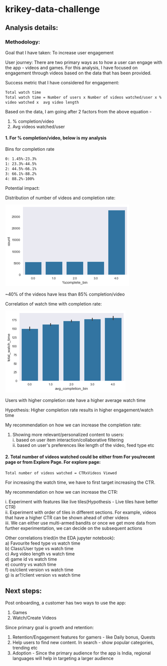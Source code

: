 # krikey-data-challenge


## Analysis details:

### Methodology:

Goal that I have taken: To increase user engagement

User journey: There are two primary ways as to how a user can engage with the app - videos and games. For this analysis, I have focused on engagement through videos based on the data that has been provided.

Success metric that I have considered for engagement: 

```
Total watch time
Total watch time = Number of users x Number of videos watched/user x % video watched x  avg video length
```

Based on the data, I am going after 2 factors from the above equation - 

1. % completion/video
2. Avg videos watched/user


#### 1. For % completion/video, below is my analysis 

Bins for completion rate
```
0: 1.45%-23.3%
1: 23.3%-44.5%
2: 44.5%-66.1%
3: 66.1%-88.2%
4: 88.2%-100%
```

Potential impact:

Distribution of number of videos and completion rate:

![Alt text](../data/cr_nr.png?raw=true "Title")

~40% of the videos have less than 85% completion/video

Correlation of watch time with completion rate:

![Alt text](../data/comp_wt.png?raw=true "Title")

Users with higher completion rate have a higher average watch time

Hypothesis: Higher completion rate results in higher engagement/watch time

My recommendation on how we can increase the completion rate:

1. Showing more relevant/personalized content to users:<br />
	i. based on user item interaction/collaborative filtering<br />
	ii. based on user's preferences like length of the video, feed type etc<br />

#### 2. Total number of videos watched could be either from For you/recent page or from Explore Page. For explore page:
```
Total number of videos watched = CTRxVideos Viewed
```
For increasing the watch time, we have to first target increasing the CTR.

My recommendation on how we can increase the CTR:

i. Experiment with features like live tiles(Hypothesis - Live tiles have better CTR)<br />
ii. Experiment with order of tiles in different sections. For example, videos that have a higher CTR can be shown ahead of other videos<br />
iii. We can either use multi-armed bandits or once we get more data from further experimentation, we can decide on the subsequent actions<br />

Other correlations tried(in the EDA jupyter notebook):<br />
a) Favourite feed type vs watch time<br />
b) Class/User type vs watch time<br />
c) Avg video length vs watch time<br />
d) game id vs watch time<br />
e) country vs watch time<br />
f) os/client version vs watch time<br />
g) is ar?/client version vs watch time<br />

## Next steps:

Post onboarding, a customer has two ways to use the app:
1. Games
2. Watch/Create Videos

Since primary goal is growth and retention:

1. Retention/Engagement features for gamers - like Daily bonus, Quests
2. Help users to find new content. In search - show popular categories, trending etc
3. Adoption - Since the primary audience for the app is India, regional languages will help in targeting a larger audience